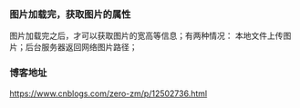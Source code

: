 ### 图片加载完，获取图片的属性
图片加载完之后，才可以获取图片的宽高等信息；有两种情况： 本地文件上传图片；后台服务器返回网络图片路径；

### 博客地址
https://www.cnblogs.com/zero-zm/p/12502736.html
